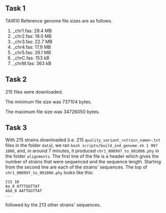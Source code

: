 ## Task 1
TAIR10 Reference genome file sizes are as follows.
1. _chr1.fas: 29.4 MB
2. _chr2.fas: 19.0 MB
3. _chr3.fas: 22.7 MB
4. _chr4.fas: 17.9 MB
5. _chr5.fas: 26.1 MB
6. _chrC.fas: 153 kB
7. _chrM.fas: 363 kB

## Task 2
215 files were downloaded.

The minimum file size was 737104 bytes.

The maximum file size was 34726050 bytes.


## Task 3

With 215 strains downloaded (i.e. 215 `quality_variant_<strain_name>.txt` files in the folder `data`), we ran `bash scripts/build_ind_genome.sh 1 997 1006`, and, in around 7 minutes, it produced `chr1_000997_to_001006.phy` in the folder `alignments`. The first line of the file is a header which gives the number of strains that were sequenced and the sequence length. Starting from the second line are each of the strains' sequences. The top of `chr1_000997_to_001006.phy` looks like this: 

    215 10
    Aa_0 ATTTGGTTAT
    Abd_0 AATTGGTTAT
    ...
    
followed by the 213 other strains' sequences.
